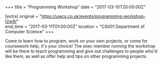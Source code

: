 +++
title = "Programming Workshop"
date = "2017-03-10T20:00:00Z"

[extra]
original = "https://uwcs.co.uk/events/programming-workshop-t2w9/"    
end_time = "2017-03-11T01:00:00Z"
location = "CS001 Department of Computer Science"
+++

Come to learn how to program, work on your own projects, or come for coursework help, it's your choice\! The exec member running the workshop will be there to teach programming and give out challenges to people who'd like them, as well as offer help and tips on other programming projects.

